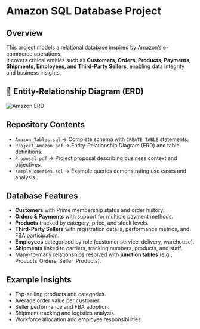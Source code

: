 # Amazon SQL Database Project

## Overview
This project models a relational database inspired by Amazon’s e-commerce operations.  
It covers critical entities such as **Customers, Orders, Products, Payments, Shipments, Employees, and Third-Party Sellers**, enabling data integrity and business insights.

## 📐 Entity-Relationship Diagram (ERD)

![Amazon ERD](./ERD.png)

## Repository Contents
- `Amazon_Tables.sql` → Complete schema with `CREATE TABLE` statements.
- `Project_Amazon.pdf` → Entity-Relationship Diagram (ERD) and table definitions.
- `Proposal.pdf` → Project proposal describing business context and objectives.
- `sample_queries.sql` → Example queries demonstrating use cases and analysis.

## Database Features
- **Customers** with Prime membership status and order history.
- **Orders & Payments** with support for multiple payment methods.
- **Products** tracked by category, price, and stock levels.
- **Third-Party Sellers** with registration details, performance metrics, and FBA participation.
- **Employees** categorized by role (customer service, delivery, warehouse).
- **Shipments** linked to carriers, tracking numbers, products, and staff.
- Many-to-many relationships resolved with **junction tables** (e.g., Products_Orders, Seller_Products).

## Example Insights
- Top-selling products and categories.
- Average order value per customer.
- Seller performance and FBA adoption.
- Shipment tracking and logistics analysis.
- Workforce allocation and employee responsibilities.


